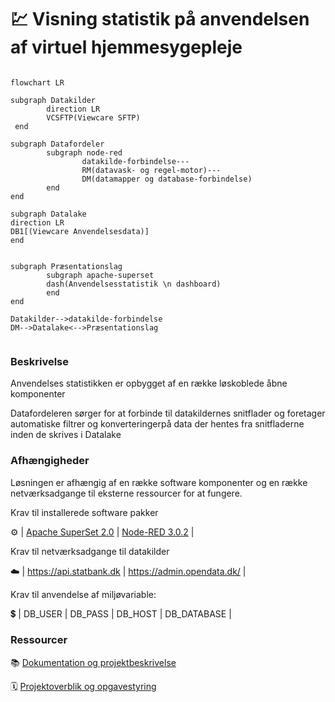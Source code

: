 # :chart: Visning statistik på anvendelsen af virtuel hjemmesygepleje

```mermaid

flowchart LR

subgraph Datakilder
        direction LR
        VCSFTP(Viewcare SFTP)
 end

subgraph Datafordeler
        subgraph node-red
                datakilde-forbindelse---
                RM(datavask- og regel-motor)---
                DM(datamapper og database-forbindelse)
        end
end

subgraph Datalake
direction LR
DB1[(Viewcare Anvendelsesdata)]
end


subgraph Præsentationslag
        subgraph apache-superset
        dash(Anvendelsesstatistik \n dashboard)
        end
end

Datakilder-->datakilde-forbindelse 
DM-->Datalake<-->Præsentationslag
    
```
### Beskrivelse

Anvendelses statistikken er opbygget af en række løskoblede åbne komponenter

Datafordeleren sørger for at forbinde til datakildernes snitflader og foretager automatiske filtrer og konverteringerpå data der hentes fra snitfladerne inden de skrives i Datalake

### Afhængigheder
Løsningen er afhængig af en række software komponenter og en række netværksadgange til eksterne ressourcer for at fungere.

Krav til installerede software pakker 

:gear: | [Apache SuperSet 2.0]()  |  [Node-RED 3.0.2](https://nodered.org/docs/getting-started/windows)  | 

Krav til netværksadgange til datakilder

:cloud: | https://api.statbank.dk | https://admin.opendata.dk/ |

Krav til anvendelse af miljøvariable:

:heavy_dollar_sign: | DB_USER | DB_PASS | DB_HOST | DB_DATABASE |

### Ressourcer

:books: [Dokumentation og projektbeskrivelse](https)

:spiral_calendar: [Projektoverblik og opgavestyring](https://github.com/orgs/Randers-Kommune-Digitalisering/)
